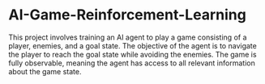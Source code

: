 # AI-Game-Reinforcement-Learning
This project involves training an AI agent to play a game consisting of a player, enemies, and a goal state. The objective of the agent is to navigate the player to reach the goal state while avoiding the enemies. The game is fully observable, meaning the agent has access to all relevant information about the game state.
